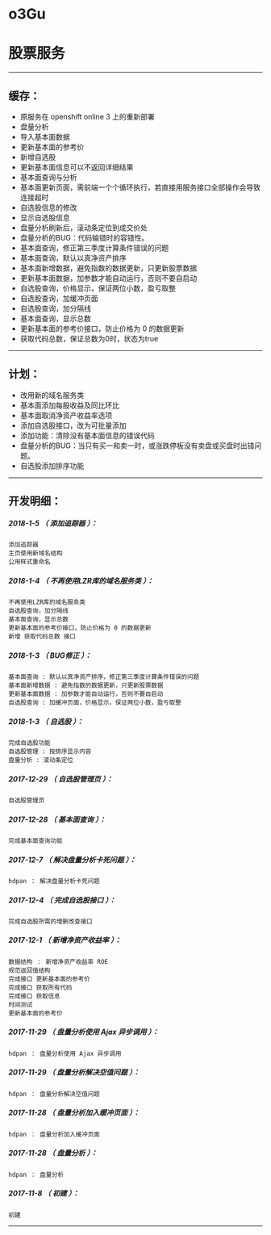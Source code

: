 # o3Gu
股票服务
=======

*******************************************************************

缓存：
-------------------------------------------------------------------

- 原服务在 openshift online 3 上的重新部署
- 盘量分析
- 导入基本面数据
- 更新基本面的参考价
- 新增自选股
- 更新基本面信息可以不返回详细结果
- 基本面查询与分析
- 基本面更新页面，需前端一个个循环执行，若直接用服务接口全部操作会导致连接超时
- 自选股信息的修改
- 显示自选股信息
- 盘量分析刷新后，滚动条定位到成交价处
- 盘量分析的BUG：代码输错时的容错性。
- 基本面查询，修正第三季度计算条件错误的问题
- 基本面查询，默认以真净资产排序
- 基本面新增数据，避免指数的数据更新，只更新股票数据
- 更新基本面数据，加参数才能自动运行，否则不要自启动
- 自选股查询，价格显示，保证两位小数，盈亏取整
- 自选股查询，加缓冲页面
- 自选股查询，加分隔线
- 基本面查询，显示总数
- 更新基本面的参考价接口，防止价格为 0 的数据更新
- 获取代码总数，保证总数为0时，状态为true

*******************************************************************

计划：
-------------------------------------------------------------------

- 改用新的域名服务类
- 基本面添加每股收益及同比环比
- 基本面取消净资产收益率选项
- 添加自选股接口，改为可批量添加
- 添加功能：清除没有基本面信息的错误代码
- 盘量分析的BUG：当只有买一和卖一时，或涨跌停板没有卖盘或买盘时出错问题。
- 自选股添加排序功能

*******************************************************************





开发明细：
-------------------------------------------------------------------

##### 2018-1-5 （ 添加追踪器 ）：
	添加追踪器
	主页使用新域名结构
	公用样式重命名

##### 2018-1-4 （ 不再使用LZR库的域名服务类 ）：
	不再使用LZR库的域名服务类
	自选股查询，加分隔线
	基本面查询，显示总数
	更新基本面的参考价接口，防止价格为 0 的数据更新
	新增 获取代码总数 接口

##### 2018-1-3 （ BUG修正 ）：
	基本面查询 : 默认以真净资产排序，修正第三季度计算条件错误的问题
	基本面新增数据 : 避免指数的数据更新，只更新股票数据
	更新基本面数据 : 加参数才能自动运行，否则不要自启动
	自选股查询 : 加缓冲页面，价格显示，保证两位小数，盈亏取整

##### 2018-1-3 （ 自选股 ）：
	完成自选股功能
	自选股管理 : 按排序显示内容
	盘量分析 : 滚动条定位

##### 2017-12-29 （ 自选股管理页 ）：
	自选股管理页

##### 2017-12-28 （ 基本面查询 ）：
	完成基本面查询功能

##### 2017-12-7 （ 解决盘量分析卡死问题 ）：
	hdpan ： 解决盘量分析卡死问题

##### 2017-12-4 （ 完成自选股接口 ）：
	完成自选股所需的增删改查接口

##### 2017-12-1 （ 新增净资产收益率 ）：
	数据结构 ： 新增净资产收益率 ROE
	规范返回值结构
	完成接口 更新基本面的参考价
	完成接口 获取所有代码
	完成接口 获取信息
	时间测试
	更新基本面的参考价

##### 2017-11-29 （ 盘量分析使用 Ajax 异步调用 ）：
	hdpan ： 盘量分析使用 Ajax 异步调用

##### 2017-11-29 （ 盘量分析解决空值问题 ）：
	hdpan ： 盘量分析解决空值问题

##### 2017-11-28 （ 盘量分析加入缓冲页面 ）：
	hdpan ： 盘量分析加入缓冲页面

##### 2017-11-28 （ 盘量分析 ）：
	hdpan ： 盘量分析

##### 2017-11-8 （ 初建 ）：
	初建

*******************************************************************
